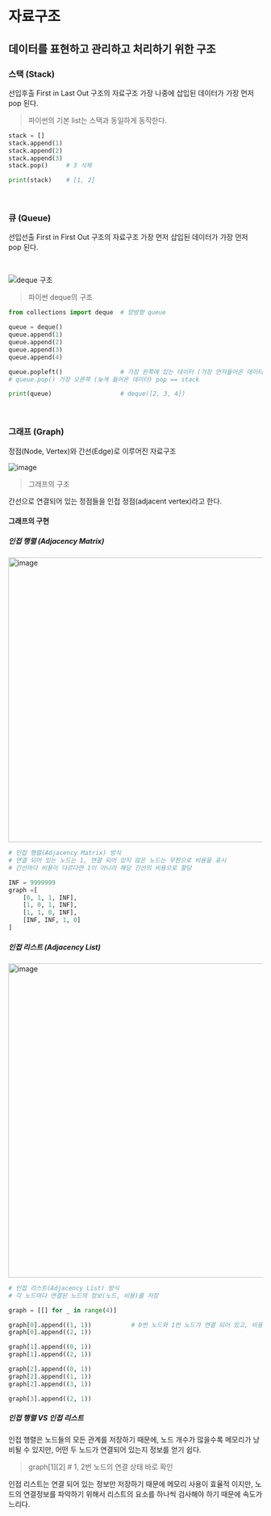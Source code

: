 # 자료구조

## 데이터를 표현하고 관리하고 처리하기 위한 구조

### 스택 (Stack)

선입후출 First in Last Out 구조의 자료구조
가장 나중에 삽입된 데이터가 가장 먼저 pop 된다.

> 파이썬의 기본 list는 스택과 동일하게 동작한다.

```python
stack = []
stack.append(1)
stack.append(2)
stack.append(3)
stack.pop()     # 3 삭제

print(stack)    # [1, 2]
```

<br>

### 큐 (Queue)

선입선출 First in First Out 구조의 자료구조
가장 먼저 삽입된 데이터가 가장 먼저 pop 된다.

<br>

![deque 구조](https://img1.daumcdn.net/thumb/R1280x0/?scode=mtistory2&fname=http%3A%2F%2Fcfile26.uf.tistory.com%2Fimage%2F99F9D33359986A10182DC4)
> 파이썬 deque의 구조

```python
from collections import deque  # 양방향 queue

queue = deque()
queue.append(1)
queue.append(2)
queue.append(3)
queue.append(4)

queue.popleft()                # 가장 왼쪽에 있는 데이터 (가장 먼저들어온 데이터) pop
# queue.pop() 가장 오른쪽 (늦게 들어온 데이터) pop == stack

print(queue)                   # deque([2, 3, 4])
```

<br>

### 그래프 (Graph)

정점(Node, Vertex)와 간선(Edge)로 이루어진 자료구조

![image](https://user-images.githubusercontent.com/22260098/106832349-d0f8d380-66d4-11eb-8a3d-2672b25c872f.png)
> 그래프의 구조

간선으로 연결되어 있는 정점들을 인접 정점(adjacent vertex)라고 한다.

#### 그래프의 구현

##### 인접 행렬 (Adjacency Matrix)

<img width="564" alt="image" src="https://user-images.githubusercontent.com/22260098/106833059-31d4db80-66d6-11eb-9fc4-1427eef51e76.png">

```python
# 인접 행렬(Adjacency Matrix) 방식 
# 연결 되어 있는 노드는 1, 연결 되어 있지 않은 노드는 무한으로 비용을 표시
# 간선마다 비용이 다르다면 1이 아니라 해당 간선의 비용으로 할당

INF = 9999999
graph =[
    [0, 1, 1, INF],
    [1, 0, 1, INF],
    [1, 1, 0, INF],
    [INF, INF, 1, 0]
]
``` 

##### 인접 리스트 (Adjacency List)

<img width="622" alt="image" src="https://user-images.githubusercontent.com/22260098/106833175-72ccf000-66d6-11eb-9457-6c6320a81558.png">

```python
# 인접 리스트(Adjacency List) 방식
# 각 노드마다 연결된 노드의 정보(노드, 비용)를 저장

graph = [[] for _ in range(4)]

graph[0].append((1, 1))           # 0번 노드와 1번 노드가 연결 되어 있고, 비용이 1 이다
graph[0].append((2, 1))

graph[1].append((0, 1))
graph[1].append((2, 1))

graph[2].append((0, 1))
graph[2].append((1, 1))
graph[2].append((3, 1))

graph[3].append((2, 1))
```

##### 인접 행렬 VS 인접 리스트

인접 행렬은 노드들의 모든 관계를 저장하기 때문에, 노드 개수가 많을수록 메모리가 낭비될 수 있지만, 어떤 두 노드가 연결되어 있는지 정보를 얻기 쉽다.
>graph[1][2] # 1, 2번 노드의 연결 상태 바로 확인

인접 리스트는 연결 되어 있는 정보만 저장하기 때문에 메모리 사용이 효율적 이지만, 노드의 연결정보를 파악하기 위해서 리스트의 요소를 하나씩 검사해야 하기 때문에 속도가 느리다.